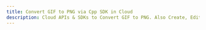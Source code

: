 ---title: Convert GIF to PNG via Cpp SDK in Clouddescription: Cloud APIs & SDKs to Convert GIF to PNG. Also Create, Edit & Render Microsoft Word & OpenOffice documents in the Cloud.---